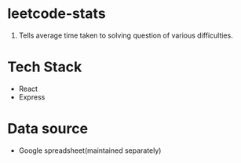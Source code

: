 # leetcode-stats

1. Tells average time taken to solving question of various difficulties.

# Tech Stack
- React
- Express

# Data source
- Google spreadsheet(maintained separately)

